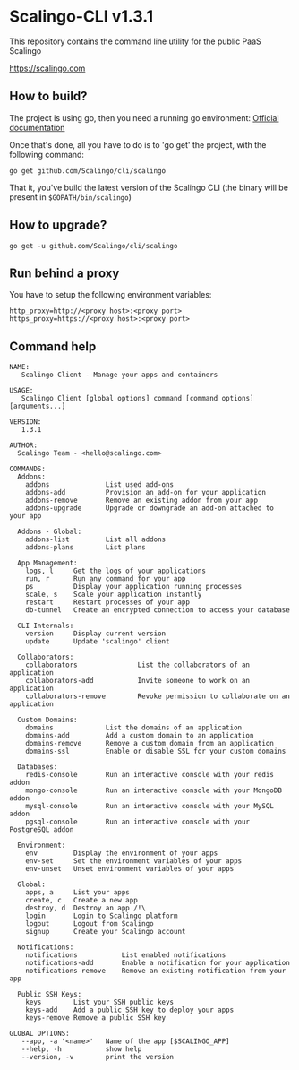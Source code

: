 Scalingo-CLI v1.3.1
===================

This repository contains the command line utility for the public PaaS Scalingo

https://scalingo.com

## How to build?

The project is using go, then you need a running go environment: [Official documentation](https://golang.org/doc/install)

Once that's done, all you have to do is to 'go get' the project, with the following command:

```
go get github.com/Scalingo/cli/scalingo
```

That it, you've build the latest version of the Scalingo CLI (the binary will be present in `$GOPATH/bin/scalingo`)


## How to upgrade?

```
go get -u github.com/Scalingo/cli/scalingo
```

## Run behind a proxy

You have to setup the following environment variables:

```
http_proxy=http://<proxy host>:<proxy port>
https_proxy=https://<proxy host>:<proxy port>
```

## Command help

```
NAME:
   Scalingo Client - Manage your apps and containers

USAGE:
   Scalingo Client [global options] command [command options] [arguments...]

VERSION:
   1.3.1

AUTHOR:
  Scalingo Team - <hello@scalingo.com>

COMMANDS:
  Addons:
    addons              List used add-ons
    addons-add          Provision an add-on for your application
    addons-remove       Remove an existing addon from your app
    addons-upgrade      Upgrade or downgrade an add-on attached to your app

  Addons - Global:
    addons-list         List all addons
    addons-plans        List plans

  App Management:
    logs, l     Get the logs of your applications
    run, r      Run any command for your app
    ps          Display your application running processes
    scale, s    Scale your application instantly
    restart     Restart processes of your app
    db-tunnel   Create an encrypted connection to access your database

  CLI Internals:
    version     Display current version
    update      Update 'scalingo' client

  Collaborators:
    collaborators               List the collaborators of an application
    collaborators-add           Invite someone to work on an application
    collaborators-remove        Revoke permission to collaborate on an application

  Custom Domains:
    domains             List the domains of an application
    domains-add         Add a custom domain to an application
    domains-remove      Remove a custom domain from an application
    domains-ssl         Enable or disable SSL for your custom domains

  Databases:
    redis-console       Run an interactive console with your redis addon
    mongo-console       Run an interactive console with your MongoDB addon
    mysql-console       Run an interactive console with your MySQL addon
    pgsql-console       Run an interactive console with your PostgreSQL addon

  Environment:
    env         Display the environment of your apps
    env-set     Set the environment variables of your apps
    env-unset   Unset environment variables of your apps

  Global:
    apps, a     List your apps
    create, c   Create a new app
    destroy, d  Destroy an app /!\
    login       Login to Scalingo platform
    logout      Logout from Scalingo
    signup      Create your Scalingo account

  Notifications:
    notifications           List enabled notifications
    notifications-add       Enable a notification for your application
    notifications-remove    Remove an existing notification from your app

  Public SSH Keys:
    keys        List your SSH public keys
    keys-add    Add a public SSH key to deploy your apps
    keys-remove Remove a public SSH key

GLOBAL OPTIONS:
   --app, -a '<name>'   Name of the app [$SCALINGO_APP]
   --help, -h           show help
   --version, -v        print the version
```
